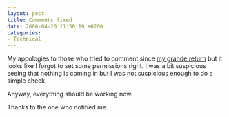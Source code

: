 ```yaml
---
layout: post
title: Comments fixed
date: 2006-04-20 21:50:19 +0200
categories:
- Technical
---
```

My appologies to those who tried to comment since <a href="http://www.rusiczki.net/2006/04/16/im-so-back/">my grande return</a> but it looks like I forgot to set some permissions right. I was a bit suspicious seeing that nothing is coming in but I was not suspicious enough to do a simple check.

Anyway, everything should be working now.

Thanks to the one who notified me.
